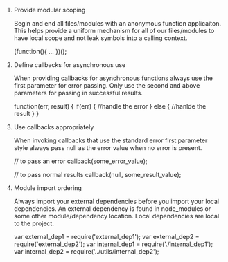 
1. Provide modular scoping

   Begin and end all files/modules with an anonymous function applicaiton. This
   helps provide a uniform mechanism for all of our files/modules to have local
   scope and not leak symbols into a calling context.

    (function(){
      ...
    })();

2. Define callbacks for asynchronous use

   When providing callbacks for asynchronous functions always use the first
   parameter for error passing. Only use the second and above parameters for
   passing in successful results.

    function(err, result) {
      if(err) {
        //handle the error
      } else {
        //hanlde the result
      }
    }

3. Use callbacks appropriately

   When invoking callbacks that use the standard error first parameter style
   always pass null as the error value when no error is present.

   // to pass an error
   callback(some_error_value);

   // to pass normal results
   callback(null, some_result_value);

4. Module import ordering

   Always import your external dependencies before you import your local 
   dependencies. An external dependency is found in node_modules or some other
   module/dependency location. Local dependencies are local to the project.

   var external_dep1 = require('external_dep1');
   var external_dep2 = require('external_dep2');
   var internal_dep1 = require('./internal_dep1');
   var internal_dep2 = require('../utils/internal_dep2');



